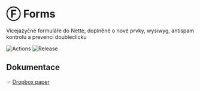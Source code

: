 # Ⓕ Forms
Vícejazyčné formuláře do Nette, doplněné o nové prvky, wysiwyg, antispam kontrolu a prevenci doubleclicku

![Actions](https://github.com/liquiddesign/forms/actions/workflows/php.yml/badge.svg)
![Release](https://img.shields.io/github/v/release/liquiddesign/forms)

## Dokumentace
☞ [Dropbox paper](https://paper.dropbox.com/doc/F-Forms--A82mVusMREvt0mAlP15lDwECAg-JnY3G1wKU2iRFUYnCz5tJ)